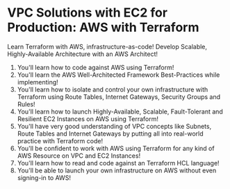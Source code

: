# VPC Solutions with EC2 for Production: AWS with Terraform 

Learn Terraform with AWS, infrastructure-as-code! Develop Scalable, Highly-Available Architecture with an AWS Architect!

1. You'll learn how to code against AWS using Terraform!
1. You'll learn the AWS Well-Architected Framework Best-Practices while implementing!
1. You'll learn how to isolate and control your own infrastructure with Terraform using Route Tables, Internet Gateways, Security Groups and Rules!
1. You'll learn how to launch Highly-Available, Scalable, Fault-Tolerant and Resilient EC2 Instances on AWS using Terraform!
1. You'll have very good understanding of VPC concepts like Subnets, Route Tables and Internet Gateways by putting all into real-world practice with Terraform code!
1. You'll be confident to work with AWS using Terraform for any kind of AWS Resource on VPC and EC2 Instances!
1. You'll learn how to read and code against an Terraform HCL language!
1. You'll be able to launch your own infrastructure on AWS without even signing-in to AWS!
